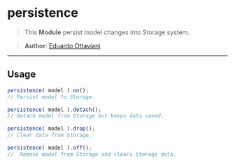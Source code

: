 # persistence

> This **Module** persist model changes into Storage system.

>**Author**: [Eduardo Ottaviani](//github.com/Javiani)

---



## Usage

```js
persistence( model ).on();
// Persist model to Storage.

persistence( model ).detach();
// Detach model from Storage but keeps data saved.

persistence( model ).drop();
// Clear data from Storage.

persistence( model ).off();
//  Remove model from Storage and clears Storage data.
```
